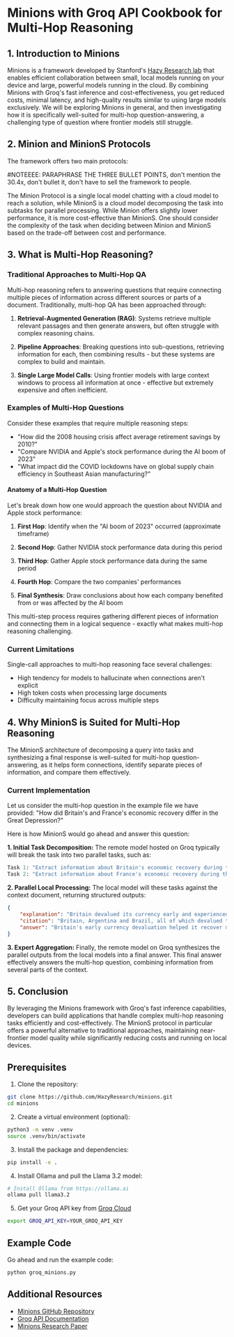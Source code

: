 # Minions with Groq API Cookbook for Multi-Hop Reasoning

## 1. Introduction to Minions

Minions is a framework developed by Stanford's [Hazy Research lab](https://hazyresearch.stanford.edu/blog/2025-02-24-minions) that enables efficient collaboration between small, local models running on your device and large, powerful models running in the cloud. By combining Minions with Groq's fast inference and cost-effectiveness, you get reduced costs, minimal latency, and high-quality results similar to using large models exclusively. We will be exploring Minions in general, and then investigating how it is specifically well-suited for multi-hop question-answering, a challenging type of question where frontier models still struggle.

## 2. Minion and MinionS Protocols

The framework offers two main protocols:

#NOTEEEE: PARAPHRASE THE THREE BULLET POINTS, don't mention the 30.4x, don't bullet it, don't have to sell the framework to people. 

The Minion Protocol is a single local model chatting with a cloud model to reach a solution, while MinionS is a cloud model decomposing the task into subtasks for parallel processing. While Minion offers slightly lower performance, it is more cost-effective than MinionS. 
One should consider the complexity of the task when deciding between Minion and MinionS based on the trade-off between cost and performance.

## 3. What is Multi-Hop Reasoning?

### Traditional Approaches to Multi-Hop QA

Multi-hop reasoning refers to answering questions that require connecting multiple pieces of information across different sources or parts of a document. Traditionally, multi-hop QA has been approached through:

1. **Retrieval-Augmented Generation (RAG)**: Systems retrieve multiple relevant passages and then generate answers, but often struggle with complex reasoning chains.

2. **Pipeline Approaches**: Breaking questions into sub-questions, retrieving information for each, then combining results - but these systems are complex to build and maintain.

3. **Single Large Model Calls**: Using frontier models with large context windows to process all information at once - effective but extremely expensive and often inefficient.

### Examples of Multi-Hop Questions

Consider these examples that require multiple reasoning steps:
- "How did the 2008 housing crisis affect average retirement savings by 2010?"
- "Compare NVIDIA and Apple's stock performance during the AI boom of 2023"
- "What impact did the COVID lockdowns have on global supply chain efficiency in Southeast Asian manufacturing?"

#### Anatomy of a Multi-Hop Question

Let's break down how one would approach the question about NVIDIA and Apple stock performance:

1. **First Hop**: Identify when the "AI boom of 2023" occurred (approximate timeframe)

2. **Second Hop**: Gather NVIDIA stock performance data during this period

3. **Third Hop**: Gather Apple stock performance data during the same period

4. **Fourth Hop**: Compare the two companies' performances

5. **Final Synthesis**: Draw conclusions about how each company benefited from or was affected by the AI boom

This multi-step process requires gathering different pieces of information and connecting them in a logical sequence - exactly what makes multi-hop reasoning challenging.

### Current Limitations

Single-call approaches to multi-hop reasoning face several challenges:
- High tendency for models to hallucinate when connections aren't explicit
- High token costs when processing large documents
- Difficulty maintaining focus across multiple steps

## 4. Why MinionS is Suited for Multi-Hop Reasoning

The MinionS architecture of decomposing a query into tasks and synthesizing a final response is well-suited for multi-hop question-answering, as it helps form connections, identify separate pieces of information, and compare them effectively. 

### Current Implementation

Let us consider the multi-hop question in the example file we have provided: 
"How did Britain's and France's economic recovery differ in the Great Depression?"

Here is how MinionS would go ahead and answer this question: 

**1. Initial Task Decomposition:**
The remote model hosted on Groq typically will break the task into two parallel tasks, such as:
```python
Task 1: "Extract information about Britain's economic recovery during the Great Depression."
Task 2: "Extract information about France's economic recovery during the Great Depression."
```

**2. Parallel Local Processing:**
The local model will these tasks against the context document, returning structured outputs:
```json
{
    "explanation": "Britain devalued its currency early and experienced less severe impacts...",
    "citation": "Britain, Argentina and Brazil, all of which devalued their currencies early and returned to normal patterns of growth relatively rapidly...",
    "answer": "Britain's early currency devaluation helped it recover more quickly..."
}
```

**3. Expert Aggregation:**
Finally, the remote model on Groq synthesizes the parallel outputs from the local models into a final answer. This final answer effectively answers the multi-hop question, combining information from several parts of the context. 

## 5. Conclusion

By leveraging the Minions framework with Groq's fast inference capabilities, developers can build applications that handle complex multi-hop reasoning tasks efficiently and cost-effectively. The MinionS protocol in particular offers a powerful alternative to traditional approaches, maintaining near-frontier model quality while significantly reducing costs and running on local devices. 

## Prerequisites

1. Clone the repository:
```bash
git clone https://github.com/HazyResearch/minions.git 
cd minions
```

2. Create a virtual environment (optional):
```bash
python3 -m venv .venv
source .venv/bin/activate
```

3. Install the package and dependencies:
```bash
pip install -e .
```

4. Install Ollama and pull the Llama 3.2 model:
```bash
# Install Ollama from https://ollama.ai
ollama pull llama3.2
```

5. Get your Groq API key from [Groq Cloud](https://console.groq.com)
```bash
export GROQ_API_KEY=YOUR_GROQ_API_KEY
```

## Example Code
Go ahead and run the example code: 
```bash
python groq_minions.py
```

## Additional Resources
- [Minions GitHub Repository](https://github.com/HazyResearch/minions)
- [Groq API Documentation](https://console.groq.com/docs)
- [Minions Research Paper](https://arxiv.org/abs/2402.15688)
